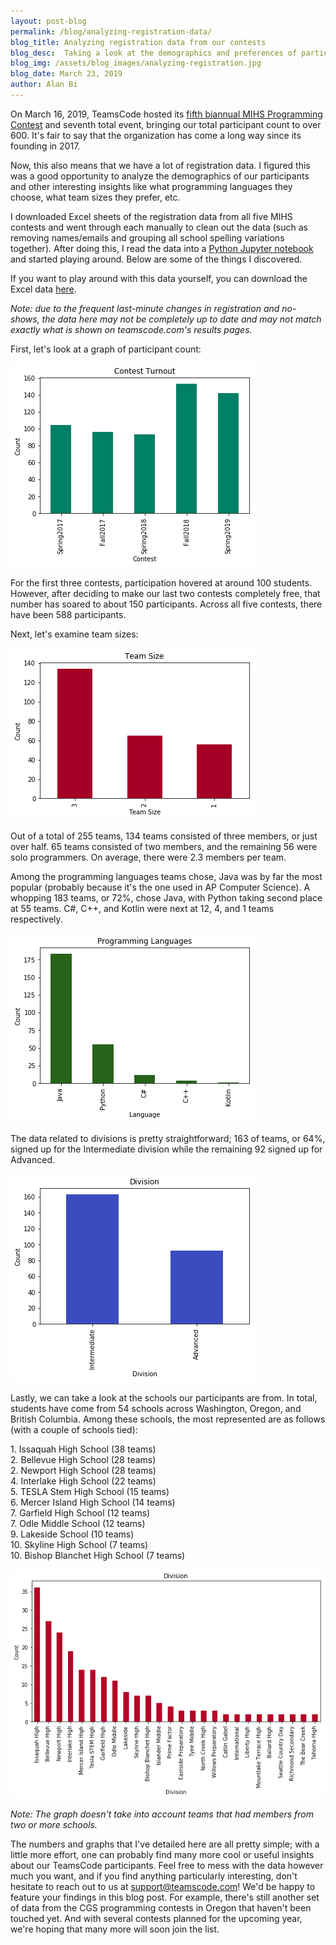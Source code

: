 ```yaml
---
layout: post-blog
permalink: /blog/analyzing-registration-data/
blog_title: Analyzing registration data from our contests
blog_desc:  Taking a look at the demographics and preferences of participants from past MIHS programming contests. 
blog_img: /assets/blog_images/analyzing-registration.jpg
blog_date: March 23, 2019
author: Alan Bi
---
```


On March 16, 2019, TeamsCode hosted its <a class="a" href="/contests/spring-2019-mihs-programming-contest/">fifth biannual MIHS Programming Contest</a> and seventh total event, bringing our total participant count to over 600. It's fair to say that the organization has come a long way since its founding in 2017. 

Now, this also means that we have a lot of registration data. I figured this was a good opportunity to analyze the demographics of our participants and other interesting insights like what programming languages they choose, what team sizes they prefer, etc. 

I downloaded Excel sheets of the registration data from all five MIHS contests and went through each manually to clean out the data (such as removing names/emails and grouping all school spelling variations together). After doing this, I read the data into a <a class="a" href="https://github.com/alankbi/python-notebooks/blob/master/exploration/teamscode_contest_registration_data.ipynb">Python Jupyter notebook</a> and started playing around. Below are some of the things I discovered. 

If you want to play around with this data yourself, you can download the Excel data <a class="a" href="https://github.com/teamscode/registration-data">here</a>.

_Note: due to the frequent last-minute changes in registration and no-shows, the data here may not be completely up to date and may not match exactly what is shown on teamscode.com's results pages._

First, let's look at a graph of participant count: 

![Graph of participant count](/assets/blog_images/participant-count.png)

For the first three contests, participation hovered at around 100 students. However, after deciding to make our last two contests completely free, that number has soared to about 150 participants. Across all five contests, there have been 588 participants. 

Next, let's examine team sizes:

![Graph of team sizes](/assets/blog_images/team-sizes.png)

Out of a total of 255 teams, 134 teams consisted of three members, or just over half. 65 teams consisted of two members, and the remaining 56 were solo programmers. On average, there were 2.3 members per team. 

Among the programming languages teams chose, Java was by far the most popular (probably because it's the one used in AP Computer Science). A whopping 183 teams, or 72%, chose Java, with Python taking second place at 55 teams. C#, C++, and Kotlin were next at 12, 4, and 1 teams respectively. 

![Graph of programming language usage](/assets/blog_images/language-usage.png)

The data related to divisions is pretty straightforward; 163 of teams, or 64%, signed up for the Intermediate division while the remaining 92 signed up for Advanced. 

![Graph of divisions](/assets/blog_images/contest-divisions.png)

Lastly, we can take a look at the schools our participants are from. In total, students have come from 54 schools across Washington, Oregon, and British Columbia. Among these schools, the most represented are as follows (with a couple of schools tied): 

<div> <!-- Prevents markdown from creating a numbered list from 1-11 -->
1. Issaquah High School (38 teams)<br>
2. Bellevue High School (28 teams)<br>
2. Newport High School (28 teams)<br>
4. Interlake High School (22 teams)<br>
5. TESLA Stem High School (15 teams)<br>
6. Mercer Island High School (14 teams)<br>
7. Garfield High School (12 teams)<br>
7. Odle Middle School (12 teams)<br>
9. Lakeside School (10 teams)<br>
10. Skyline High School (7 teams)<br>
10. Bishop Blanchet High School (7 teams)<br>
</div>

![Graph of schools](/assets/blog_images/contest-schools.png)

_Note: The graph doesn't take into account teams that had members from two or more schools._

The numbers and graphs that I've detailed here are all pretty simple; with a little more effort, one can probably find many more cool or useful insights about our TeamsCode participants. Feel free to mess with the data however much you want, and if you find anything particularly interesting, don't hesitate to reach out to us at <a class="a" href="mailto:support@teamscode.com">support@teamscode.com</a>! We'd be happy to feature your findings in this blog post. For example, there's still another set of data from the CGS programming contests in Oregon that haven't been touched yet. And with several contests planned for the upcoming year, we're hoping that many more will soon join the list. 
